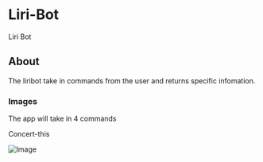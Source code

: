 # Liri-Bot
Liri Bot

## About

The liribot take in commands from the user and returns specific infomation.

### Images 

The app will take in 4 commands

Concert-this 

![Image](../Liri-Bot/assests/concertThis.PNG?raw=true)

